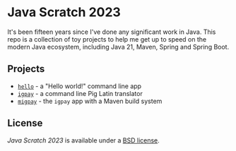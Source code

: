 # Java Scratch 2023

It's been fifteen years since I've done any significant work in Java.  This 
repo is a collection of toy projects to help me get up to speed on the modern
Java ecosystem, including Java 21, Maven, Spring and Spring Boot.

## Projects

- [`hello`](./hello) - a "Hello world!" command line app
- [`igpay`](./igpay) - a command line Pig Latin translator
- [`migpay`](./migpay) - the `igpay` app with a Maven build system

## License

_Java Scratch 2023_ is available under a [BSD license][40].

[40]: ./LICENSE

